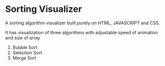 # Sorting Visualizer

A sorting algorithm visualizer built purely on HTML, JAVASCRIPT and CSS.

It has visualization of three algorithms with adjustable speed of animation and size of array
  1. Bubble Sort
  2. Selection Sort
  3. Merge Sort
  
  

